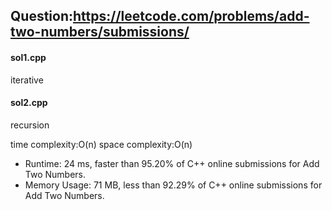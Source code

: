 ## Question:https://leetcode.com/problems/add-two-numbers/submissions/

#### sol1.cpp
iterative


#### sol2.cpp
recursion

time complexity:O(n)
space complexity:O(n)

* Runtime: 24 ms, faster than 95.20% of C++ online submissions for Add Two Numbers.
* Memory Usage: 71 MB, less than 92.29% of C++ online submissions for Add Two Numbers.
